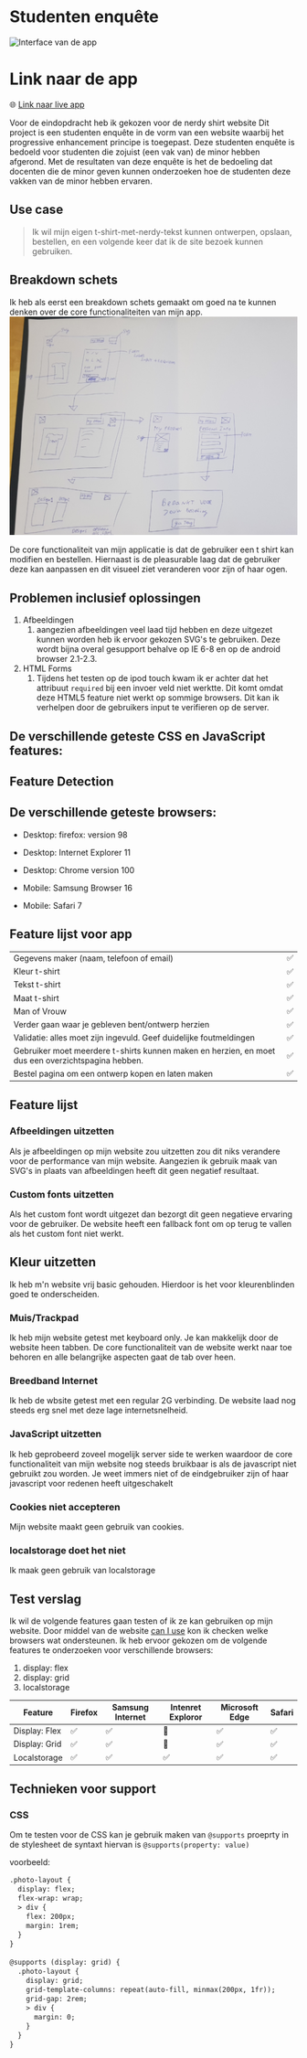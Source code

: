# Studenten enquête

![Interface van de app](https://raw.githubusercontent.com/basv1996/progressive-web-apps-2122/main/docs/img/)

# Link naar de app
:globe_with_meridians: [Link naar live app](https://browser-technology-2122.herokuapp.com/) 

Voor de eindopdracht heb ik gekozen voor de nerdy shirt website
Dit project is een studenten enquête in de vorm van een website waarbij het progressive enhancement principe is toegepast. Deze studenten enquête is bedoeld voor studenten die zojuist (een vak van) de minor hebben afgerond. Met de resultaten van deze enquête is het de bedoeling dat docenten die de minor geven kunnen onderzoeken hoe de studenten deze vakken van de minor hebben ervaren.

## Use case
> Ik wil mijn eigen t-shirt-met-nerdy-tekst kunnen ontwerpen, opslaan, bestellen, en een volgende keer dat ik de site bezoek kunnen gebruiken.

## Breakdown schets
Ik heb als eerst een breakdown schets gemaakt om goed na te kunnen denken over de core functionaliteiten van mijn app.
![Breakdown schets](https://raw.githubusercontent.com/basv1996/browser-technologies-2122/main/img/breakdownSchets.png)

De core functionaliteit van mijn applicatie is dat de gebruiker een t shirt kan modifien en bestellen. Hiernaast is de pleasurable laag dat de gebruiker deze kan aanpassen en dit visueel ziet veranderen voor zijn of haar ogen.

## Problemen inclusief oplossingen
1. Afbeeldingen
    1. aangezien afbeeldingen veel laad tijd hebben en deze uitgezet kunnen worden heb ik ervoor gekozen SVG's te gebruiken. Deze wordt bijna overal gesupport behalve op IE 6-8 en op de android browser 2.1-2.3.
2. HTML Forms
    1. Tijdens het testen op de ipod touch kwam ik er achter dat het attribuut `required` bij een invoer veld niet werktte. Dit komt omdat deze HTML5 feature niet werkt op sommige browsers. Dit kan ik verhelpen door de gebruikers input te verifieren op de server.


## De verschillende geteste CSS en JavaScript features:

## Feature Detection

## De verschillende geteste browsers:

- Desktop: firefox: version 98

- Desktop: Internet Explorer 11

- Desktop: Chrome version 100

- Mobile: Samsung Browser 16

- Mobile: Safari 7




## Feature lijst voor app
|                     |  |
| :------------------------------ | :---- |
| Gegevens maker (naam, telefoon of email)                   | ✅    |
| Kleur t-shirt                                              | ✅    |
| Tekst t-shirt                                              | ✅    |
| Maat t-shirt                                               | ✅    |
| Man of Vrouw                                               | ✅    |
| Verder gaan waar je gebleven bent/ontwerp herzien          | ✅    |
| Validatie: alles moet zijn ingevuld. Geef duidelijke foutmeldingen            |   ✅     |
| Gebruiker moet meerdere t-shirts kunnen maken en herzien, en moet dus een overzichtspagina hebben.     |   ✅     |
| Bestel pagina om een ontwerp kopen en laten maken     |    ✅    |

## Feature lijst

### Afbeeldingen uitzetten
Als je afbeeldingen op mijn website zou uitzetten zou dit niks verandere voor de performance van mijn website. Aangezien ik gebruik maak van SVG's in plaats van afbeeldingen heeft dit geen negatief resultaat.

### Custom fonts uitzetten
Als het custom font wordt uitgezet dan bezorgt dit geen negatieve ervaring voor de gebruiker. De website heeft een fallback font om op terug te vallen als het custom font niet werkt.

## Kleur uitzetten

Ik heb m'n website vrij basic gehouden. Hierdoor is het voor kleurenblinden goed te onderscheiden.

### Muis/Trackpad
Ik heb mijn website getest met keyboard only. Je kan makkelijk door de website heen tabben. De core functionaliteit van de website werkt naar toe behoren en alle belangrijke aspecten gaat de tab over heen.


### Breedband Internet
Ik heb de wbsite getest met een regular 2G verbinding. De website laad nog steeds erg snel met deze lage internetsnelheid.


### JavaScript uitzetten
Ik heb geprobeerd zoveel mogelijk server side te werken waardoor de core functionaliteit van mijn website nog steeds bruikbaar is als de javascript niet gebruikt zou worden. Je weet immers niet of de eindgebruiker zijn of haar javascript voor redenen heeft uitgeschakelt

### Cookies niet accepteren
Mijn website maakt geen gebruik van cookies.

### localstorage doet het niet
Ik maak geen gebruik van localstorage


## Test verslag
Ik wil de volgende features gaan testen of ik ze kan gebruiken op mijn website. Door middel van de website [can I use](https://www.caniuse.com) kon ik checken welke browsers wat ondersteunen.  Ik heb ervoor gekozen om de volgende features te onderzoeken voor verschillende browsers:
1. display: flex
2. display: grid
3. localstorage


| Feature   	    |   Firefox	|   Samsung Internet	|   Intenret Exploror	|   Microsoft Edge	| Safari |
|---	            |---	|---	|---	|---	|--- |
| Display: Flex   	|   ✅	| ✅  	| 🚫  	| ✅  	| ✅ |
| Display: Grid   	|   ✅	| ✅  	| 🔶  	| ✅  	| ✅ |
| Localstorage  	|   ✅	| ✅  	| ✅  	|  ✅ 	| ✅ |

## Technieken voor support

### CSS
Om te testen voor de CSS kan je gebruik maken van `@supports` proeprty in de stylesheet de syntaxt hiervan is `@supports(property: value)`

voorbeeld:
```code
.photo-layout {
  display: flex;
  flex-wrap: wrap;
  > div {
    flex: 200px;
    margin: 1rem;
  }
}

@supports (display: grid) {
  .photo-layout {
    display: grid;
    grid-template-columns: repeat(auto-fill, minmax(200px, 1fr));
    grid-gap: 2rem;
    > div {
      margin: 0;
    }
  }
}
```